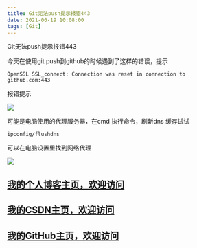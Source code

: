 ```yaml
---
title: Git无法push提示报错443
date: 2021-06-19 10:08:00
tags: [Git]
---
```



Git无法push提示报错443
<!--more-->

今天在使用git push到github的时候遇到了这样的错误，提示
```
OpenSSL SSL_connect: Connection was reset in connection to github.com:443
```
报错提示

![](https://img-blog.nos-eastchina1.126.net/blog2021/blog_git_err443.png)


可能是电脑使用的代理服务器，在cmd 执行命令，刷新dns 缓存试试
```
ipconfig/flushdns
```


可以在电脑设置里找到网络代理

![](https://img-blog.nos-eastchina1.126.net/blog2021/blog_git_err443_web.png)






## [我的个人博客主页，欢迎访问](http://www.aomanhao.top/)
## [我的CSDN主页，欢迎访问](https://blog.csdn.net/Aoman_Hao)
## [我的GitHub主页，欢迎访问](https://github.com/AomanHao)

